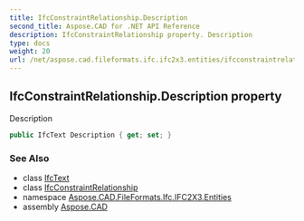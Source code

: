 ```yaml
---
title: IfcConstraintRelationship.Description
second_title: Aspose.CAD for .NET API Reference
description: IfcConstraintRelationship property. Description
type: docs
weight: 20
url: /net/aspose.cad.fileformats.ifc.ifc2x3.entities/ifcconstraintrelationship/description/
---
```

## IfcConstraintRelationship.Description property

Description

```csharp
public IfcText Description { get; set; }
```

### See Also

* class [IfcText](../../../aspose.cad.fileformats.ifc.ifc2x3.types/ifctext/)
* class [IfcConstraintRelationship](../)
* namespace [Aspose.CAD.FileFormats.Ifc.IFC2X3.Entities](../../ifcconstraintrelationship/)
* assembly [Aspose.CAD](../../../)


